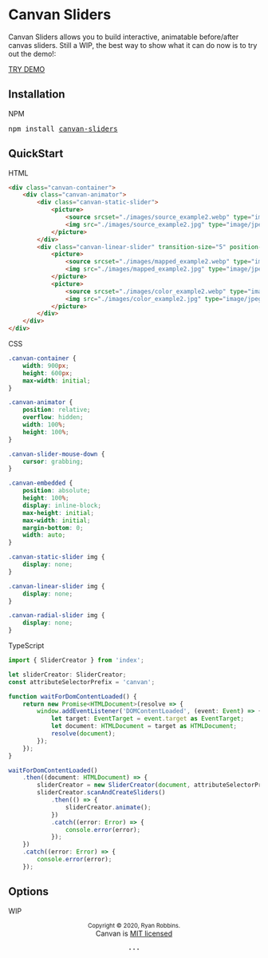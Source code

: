 ﻿# Canvan Sliders

Canvan Sliders allows you to build interactive, animatable before/after canvas sliders.  Still a WIP, the best
way to show what it can do now is to try out the demo!:

[TRY DEMO](https://bluevinestudios.github.io/canvan-sliders/)

## Installation

NPM

<pre>npm install <a href="https://www.npmjs.com/package/canvan-sliders">canvan-sliders</a></pre>

## QuickStart

HTML

```html
<div class="canvan-container">
    <div class="canvan-animator">
        <div class="canvan-static-slider">
            <picture>
                <source srcset="./images/source_example2.webp" type="image/webp" />
                <img src="./images/source_example2.jpg" type="image/jpeg" />
            </picture>
        </div>
        <div class="canvan-linear-slider" transition-size="5" position-increment="0.5" dragable="true">
            <picture>
                <source srcset="./images/mapped_example2.webp" type="image/webp" />
                <img src="./images/mapped_example2.jpg" type="image/jpeg" size="50" />
            </picture>
            <picture>
                <source srcset="./images/color_example2.webp" type="image/webp" />
                <img src="./images/color_example2.jpg" type="image/jpeg" size="20" />
            </picture>
        </div>
    </div>
</div>

```

CSS

```css
.canvan-container {
    width: 900px;
    height: 600px; 
    max-width: initial;
}

.canvan-animator {
    position: relative;
    overflow: hidden;
    width: 100%;
    height: 100%;
}

.canvan-slider-mouse-down {
    cursor: grabbing;
}

.canvan-embedded {
    position: absolute;
    height: 100%;
    display: inline-block;
    max-height: initial;
    max-width: initial;
    margin-bottom: 0;
    width: auto;
}

.canvan-static-slider img {
    display: none;
}

.canvan-linear-slider img {
    display: none;
}

.canvan-radial-slider img {
    display: none;
}
```

TypeScript

```typescript
import { SliderCreator } from 'index';

let sliderCreator: SliderCreator;
const attributeSelectorPrefix = 'canvan';

function waitForDomContentLoaded() {
    return new Promise<HTMLDocument>(resolve => {
        window.addEventListener('DOMContentLoaded', (event: Event) => {
            let target: EventTarget = event.target as EventTarget;
            let document: HTMLDocument = target as HTMLDocument;
            resolve(document);
        });
    });
}

waitForDomContentLoaded()
    .then((document: HTMLDocument) => {
        sliderCreator = new SliderCreator(document, attributeSelectorPrefix);
        sliderCreator.scanAndCreateSliders()
            .then(() => {
                sliderCreator.animate();
            })
            .catch((error: Error) => {
                console.error(error);
            });
    })
    .catch((error: Error) => {
        console.error(error);
    });
```


## Options

WIP

<p align="center">
  <sup>Copyright © 2020, Ryan Robbins.</sup><br>
  Canvan is <a href="https://github.com/bluevinestudios/canvan-sliders/blob/master/LICENSE">MIT licensed</a>
</p>

<p align="center">
  <strong>· · ·</strong>
</p>

